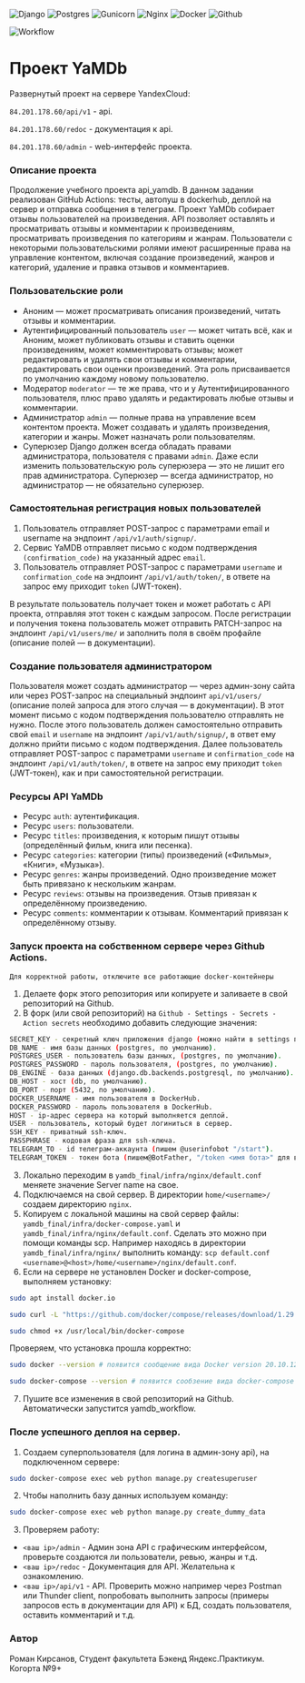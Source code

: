 ![Django](https://img.shields.io/badge/django%20-%23092E20.svg?&style=for-the-badge&logo=django&logoColor=white)
![Postgres](https://img.shields.io/badge/postgres-%23316192.svg?&style=for-the-badge&logo=postgresql&logoColor=white)
![Gunicorn](https://img.shields.io/badge/gunicorn-%298729.svg?style=for-the-badge&logo=gunicorn&logoColor=white)
![Nginx](https://img.shields.io/badge/nginx%20-%23009639.svg?&style=for-the-badge&logo=nginx&logoColor=white)
![Docker](https://img.shields.io/badge/docker%20-%230db7ed.svg?&style=for-the-badge&logo=docker&logoColor=white)
![Github](https://img.shields.io/badge/github%20-%23121011.svg?&style=for-the-badge&logo=github&logoColor=white)


![Workflow](https://github.com/kirsbrosnone/yamdb_final/actions/workflows/yamdb_workflow.yml/badge.svg)

# Проект YaMDb

Развернутый проект на сервере YandexCloud:

 `84.201.178.60/api/v1` - api.
 
 `84.201.178.60/redoc` - документация к api.
 
 `84.201.178.60/admin` - web-интерфейс проекта. 

### Описание проекта
Продолжение учебного проекта api_yamdb. В данном задании реализован GitHub Actions: тесты, автопуш в dockerhub, деплой на сервер и отправка сообщения в телеграм.
Проект YaMDb собирает отзывы пользователей на произведения.
API позволяет оставлять и просматривать отзывы и комментарии к произведениям, просматривать произведения по категориям и жанрам.
Пользователи с некоторыми пользовательскими ролями имеют расширенные права на управление контентом, включая создание произведений, жанров и категорий, удаление и правка отзывов и комментариев.

### Пользовательские роли
- Аноним — может просматривать описания произведений, читать отзывы и комментарии.
- Аутентифицированный пользователь `user` — может читать всё, как и Аноним, может публиковать отзывы и ставить оценки произведениям, может комментировать отзывы; может редактировать и удалять свои отзывы и комментарии, редактировать свои оценки произведений. Эта роль присваивается по умолчанию каждому новому пользователю.
- Модератор `moderator` — те же права, что и у Аутентифицированного пользователя, плюс право удалять и редактировать любые отзывы и комментарии.
- Администратор `admin` — полные права на управление всем контентом проекта. Может создавать и удалять произведения, категории и жанры. Может назначать роли пользователям.
- Суперюзер Django должен всегда обладать правами администратора, пользователя с правами `admin`. Даже если изменить пользовательскую роль суперюзера — это не лишит его прав администратора. Суперюзер — всегда администратор, но администратор — не обязательно суперюзер.

### Самостоятельная регистрация новых пользователей

1. Пользователь отправляет POST-запрос с параметрами email и username на эндпоинт `/api/v1/auth/signup/`.
2. Сервис YaMDB отправляет письмо с кодом подтверждения `(confirmation_code)` на указанный адрес `email`.
3. Пользователь отправляет POST-запрос с параметрами `username` и `confirmation_code` на эндпоинт `/api/v1/auth/token/`, в ответе на запрос ему приходит `token` (JWT-токен).

В результате пользователь получает токен и может работать с API проекта, отправляя этот токен с каждым запросом.
После регистрации и получения токена пользователь может отправить PATCH-запрос на эндпоинт `/api/v1/users/me/` и заполнить поля в своём профайле (описание полей — в документации).

### Создание пользователя администратором
Пользователя может создать администратор — через админ-зону сайта или через POST-запрос на специальный эндпоинт `api/v1/users/` (описание полей запроса для этого случая — в документации). В этот момент письмо с кодом подтверждения пользователю отправлять не нужно.
После этого пользователь должен самостоятельно отправить свой `email` и `username` на эндпоинт `/api/v1/auth/signup/`, в ответ ему должно прийти письмо с кодом подтверждения.
Далее пользователь отправляет POST-запрос с параметрами `username` и `confirmation_code` на эндпоинт `/api/v1/auth/token/`, в ответе на запрос ему приходит `token` (JWT-токен), как и при самостоятельной регистрации.

### Ресурсы API YaMDb
- Ресурс `auth`: аутентификация.
- Ресурс `users`: пользователи.
- Ресурс `titles`: произведения, к которым пишут отзывы (определённый фильм, книга или песенка).
- Ресурс `categories`: категории (типы) произведений («Фильмы», «Книги», «Музыка»).
- Ресурс `genres`: жанры произведений. Одно произведение может быть привязано к нескольким жанрам.
- Ресурс `reviews`: отзывы на произведения. Отзыв привязан к определённому произведению.
- Ресурс `comments`: комментарии к отзывам. Комментарий привязан к определённому отзыву.

### Запуск проекта на собственном сервере через Github Actions.

`Для корректной работы, отключите все работающие docker-контейнеры`

1. Делаете форк этого репозитория или копируете и заливаете в свой репозиторий на Github.
2. В форк (или свой репозиторий) на `Github - Settings - Secrets - Action secrets` необходимо добавить следующие значения: 
```sh
SECRET_KEY - секретный ключ приложения django (можно найти в settings проекта).
DB_NAME - имя базы данных (postgres, по умолчанию).
POSTGRES_USER - пользователь базы данных, (postgres, по умолчанию).
POSTGRES_PASSWORD - пароль пользователя, (postgres, по умолчанию).
DB_ENGINE - база данных (django.db.backends.postgresql, по умолчанию).
DB_HOST - хост (db, по умолчанию).
DB_PORT - порт (5432, по умолчанию).
DOCKER_USERNAME - имя пользователя в DockerHub.
DOCKER_PASSWORD - пароль пользователя в DockerHub.
HOST - ip-адрес сервера на который выполняется деплой.
USER - пользователь, который будет логиниться в сервер.
SSH_KEY - приватный ssh-ключ.
PASSPHRASE - кодовая фраза для ssh-ключа.
TELEGRAM_TO - id телеграм-аккаунта (пишем @userinfobot "/start").
TELEGRAM_TOKEN - токен бота (пишем@BotFather, "/token <имя бота>" для выдачи нового token, или "/mybots" для просмотра текущего токена).
```
3. Локально переходим в `yamdb_final/infra/nginx/default.conf` меняете значение Server name на свое.
4. Подключаемся на свой сервер. В директории `home/<username>/` создаем директорию `nginx`.
5. Копируем с локальной машины на свой сервер файлы: `yamdb_final/infra/docker-compose.yaml` и `yamdb_final/infra/nginx/default.conf`. Сделать это можно при помощи команды scp. Например находясь в директории `yamdb_final/infra/nginx/` выполнить команду: `scp default.conf <username>@<host>/home/<username>/nginx/default.conf`.
6. Если на сервере не установлен Docker и docker-compose, выполняем установку:
```sh
sudo apt install docker.io
```
```sh
sudo curl -L "https://github.com/docker/compose/releases/download/1.29.2/docker-compose-$(uname -s)-$(uname -m)" -o /usr/local/bin/docker-compose
```
```sh
sudo chmod +x /usr/local/bin/docker-compose
```
Проверяем, что установка прошла корректно:
```sh
sudo docker --version # появится сообщение вида Docker version 20.10.12, build 20.10.12-0ubuntu2~20.04.1
```
```sh
sudo docker-compose --version # появится сообзение вида docker-compose version 1.29.2, build 5becea4c
```
7. Пушите все изменения в свой репозиторий на Github. Автоматически запустится yamdb_workflow.

### После успешного деплоя на сервер.

1. Создаем суперпользователя (для логина в админ-зону api), на подключенном сервере:
```sh
sudo docker-compose exec web python manage.py createsuperuser
```
2. Чтобы наполнить базу данных используем команду:
```sh
sudo docker-compose exec web python manage.py create_dummy_data
```
3. Проверяем работу:
- `<ваш ip>/admin` - Админ зона API с графическим интерфейсом, проверьте создаются ли пользователи, ревью, жанры и т.д.
- `<ваш ip>/redoc` - Документация для API. Желательна к ознакомлению.
- `<ваш ip>/api/v1` - API. Проверить можно например через Postman или Thunder client, попробовать выполнить запросы (примеры запросов есть в документации для API) к БД, создать пользователя, оставить комментарий и т.д.

### Автор

Роман Кирсанов, Студент факультета Бэкенд Яндекс.Практикум. Когорта №9+
